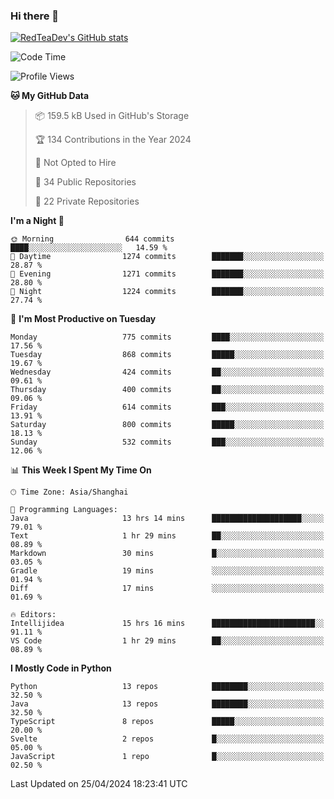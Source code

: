 ### Hi there 👋

<!--
**RedTeaDev/RedTeaDev** is a ✨ _special_ ✨ repository because its `README.md` (this file) appears on your GitHub profile.

Here are some ideas to get you started:

- 🔭 I’m currently working on ...
- 🌱 I’m currently learning ...
- 👯 I’m looking to collaborate on ...
- 🤔 I’m looking for help with ...
- 💬 Ask me about ...
- 📫 How to reach me: ...
- 😄 Pronouns: ...
- ⚡ Fun fact: ...
-->

<!--
[![wakatime](https://wakatime.com/badge/user/6b101ed0-04c0-4490-9283-eb61f2efff96.svg)](https://wakatime.com/@6b101ed0-04c0-4490-9283-eb61f2efff96)
!-->

[![RedTeaDev's GitHub stats](https://github-readme-stats.vercel.app/api?username=RedTeaDev)](https://github.com/anuraghazra/github-readme-stats)
<!--
[![willianrod's wakatime stats](https://github-readme-stats.vercel.app/api/wakatime?username=RedTeaDev)](https://github.com/anuraghazra/github-readme-stats)
!-->
<!--START_SECTION:waka-->
![Code Time](http://img.shields.io/badge/Code%20Time-2%2C167%20hrs%2013%20mins-blue)

![Profile Views](http://img.shields.io/badge/Profile%20Views-0-blue)

**🐱 My GitHub Data** 

> 📦 159.5 kB Used in GitHub's Storage 
 > 
> 🏆 134 Contributions in the Year 2024
 > 
> 🚫 Not Opted to Hire
 > 
> 📜 34 Public Repositories 
 > 
> 🔑 22 Private Repositories 
 > 
**I'm a Night 🦉** 

```text
🌞 Morning                644 commits         ████░░░░░░░░░░░░░░░░░░░░░   14.59 % 
🌆 Daytime                1274 commits        ███████░░░░░░░░░░░░░░░░░░   28.87 % 
🌃 Evening                1271 commits        ███████░░░░░░░░░░░░░░░░░░   28.80 % 
🌙 Night                  1224 commits        ███████░░░░░░░░░░░░░░░░░░   27.74 % 
```
📅 **I'm Most Productive on Tuesday** 

```text
Monday                   775 commits         ████░░░░░░░░░░░░░░░░░░░░░   17.56 % 
Tuesday                  868 commits         █████░░░░░░░░░░░░░░░░░░░░   19.67 % 
Wednesday                424 commits         ██░░░░░░░░░░░░░░░░░░░░░░░   09.61 % 
Thursday                 400 commits         ██░░░░░░░░░░░░░░░░░░░░░░░   09.06 % 
Friday                   614 commits         ███░░░░░░░░░░░░░░░░░░░░░░   13.91 % 
Saturday                 800 commits         █████░░░░░░░░░░░░░░░░░░░░   18.13 % 
Sunday                   532 commits         ███░░░░░░░░░░░░░░░░░░░░░░   12.06 % 
```


📊 **This Week I Spent My Time On** 

```text
🕑︎ Time Zone: Asia/Shanghai

💬 Programming Languages: 
Java                     13 hrs 14 mins      ████████████████████░░░░░   79.01 % 
Text                     1 hr 29 mins        ██░░░░░░░░░░░░░░░░░░░░░░░   08.89 % 
Markdown                 30 mins             █░░░░░░░░░░░░░░░░░░░░░░░░   03.05 % 
Gradle                   19 mins             ░░░░░░░░░░░░░░░░░░░░░░░░░   01.94 % 
Diff                     17 mins             ░░░░░░░░░░░░░░░░░░░░░░░░░   01.69 % 

🔥 Editors: 
Intellijidea             15 hrs 16 mins      ███████████████████████░░   91.11 % 
VS Code                  1 hr 29 mins        ██░░░░░░░░░░░░░░░░░░░░░░░   08.89 % 
```

**I Mostly Code in Python** 

```text
Python                   13 repos            ████████░░░░░░░░░░░░░░░░░   32.50 % 
Java                     13 repos            ████████░░░░░░░░░░░░░░░░░   32.50 % 
TypeScript               8 repos             █████░░░░░░░░░░░░░░░░░░░░   20.00 % 
Svelte                   2 repos             █░░░░░░░░░░░░░░░░░░░░░░░░   05.00 % 
JavaScript               1 repo              █░░░░░░░░░░░░░░░░░░░░░░░░   02.50 % 
```




 Last Updated on 25/04/2024 18:23:41 UTC
<!--END_SECTION:waka-->


